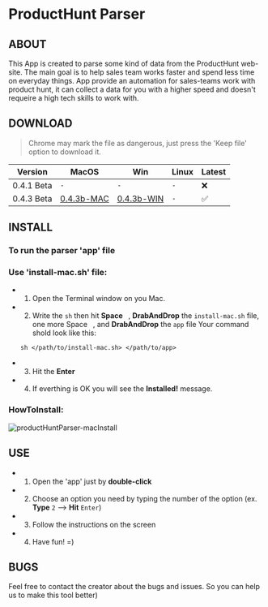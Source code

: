 # ProductHunt Parser

## ABOUT
This App is created to parse some kind of data from the ProductHunt web-site. The main goal is to help sales team works faster and spend less time on everyday things.
App provide an automation for sales-teams work with product hunt, it can collect a data for you with a higher speed and doesn't requeire a high tech skills to work with.

## DOWNLOAD
> Chrome may mark the file as dangerous, just press the 'Keep file' option to download it.

| Version  | MacOS | Win | Linux | Latest |
| -------- | ----- | --- | ------ | ----- |
| 0.4.1 Beta | `-` | `-` | `-`    |  :x: |
| 0.4.3 Beta | [0.4.3b-MAC](https://maxmanis.github.io/productHuntParser/release/phPareser-043b-mac.zip) | [0.4.3b-WIN](https://maxmanis.github.io/productHuntParser/release/phPareser-043b-win.zip) | `-` | :white_check_mark: |

## INSTALL
### To run the parser 'app' file
### Use 'install-mac.sh' file:
 - 1. Open the Terminal window on you Mac.
 - 2. Write the `sh` then hit **Space** ` `, **DrabAndDrop** the `install-mac.sh` file, one more Space ` `, and **DrabAndDrop** the `app` file
    Your command shold look like this:
    ```
    sh </path/to/install-mac.sh> </path/to/app>
    ```
- 3. Hit the **Enter**
- 4. If everthing is OK you will see the **Installed!** message.

### **HowToInstall:**
![productHuntParser-macInstall](https://github.com/MaxManis/productHuntParser/assets/89999954/0e415479-cd34-4b86-ad44-6fd9fb800df6)

## USE
 - 1. Open the 'app' just by **double-click**
 - 2. Choose an option you need by typing the number of the option (ex. **Type** `2` --> **Hit** `Enter`)
 - 3. Follow the instructions on the screen
 - 4. Have fun! =)

## BUGS
Feel free to contact the creator about the bugs and issues. So you can help us to make this tool better)
